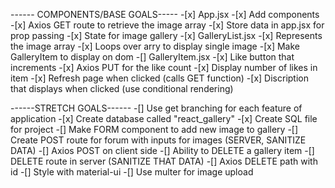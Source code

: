 ------ COMPONENTS/BASE GOALS-----
    -[x] App.jsx
        -[x] Add components
        -[x] Axios GET route to retrieve the image array
            -[x] Store data in app.jsx for prop passing
            -[x] State for image gallery
    -[x] GalleryList.jsx
        -[x] Represents the image array
        -[x] Loops over arry to display single image
        -[x] Make GalleryItem to display on dom
    -[] GalleryItem.jsx
     -[x] Like button that increments
        -[x] Axios PUT for the like count
        -[x] Display number of likes in item
        -[x] Refresh page when clicked (calls GET function)
     -[x] Discription that displays when clicked (use conditional rendering)

------STRETCH GOALS------
    -[] Use get branching for each feature of application
    -[x] Create database called "react_gallery"
        -[x] Create SQL file for project
    -[] Make FORM component to add new image to gallery
        -[] Create POST route for forum with inputs for images (SERVER, SANITIZE DATA)
        -[] Axios POST on client side
    -[] Ability to DELETE a gallery item
        -[] DELETE route in server (SANITIZE THAT DATA)
        -[] Axios DELETE path with id
    -[] Style with material-ui
    -[] Use multer for image upload